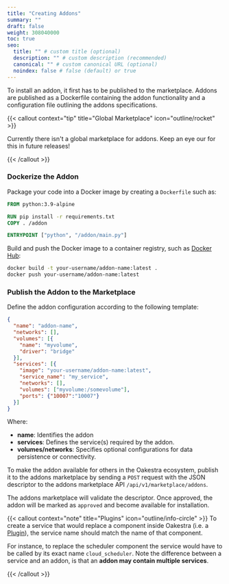 ```yaml
---
title: "Creating Addons"
summary: ""
draft: false
weight: 308040000
toc: true
seo:
  title: "" # custom title (optional)
  description: "" # custom description (recommended)
  canonical: "" # custom canonical URL (optional)
  noindex: false # false (default) or true
---
```


<span class="lead">
To install an addon, it first has to be published to the marketplace. Addons are published as a Dockerfile
containing the addon functionality and a configuration file outlining the addons specifications.
</span>

{{< callout context="tip" title="Global Marketplace" icon="outline/rocket" >}}

Currently there isn't a global marketplace for addons. Keep an eye our for this in future releases!

{{< /callout >}}


### Dockerize the Addon
Package your code into a Docker image by creating a `Dockerfile` such as:
```dockerfile
FROM python:3.9-alpine

RUN pip install -r requirements.txt
COPY . /addon

ENTRYPOINT ["python", "/addon/main.py"]
```

Build and push the Docker image to a container registry, such as [Docker Hub](https://hub.docker.com/):
```bash
docker build -t your-username/addon-name:latest .
docker push your-username/addon-name:latest
```

### Publish the Addon to the Marketplace
Define the addon configuration according to the following template:
```json
{
  "name": "addon-name",
  "networks": [],
  "volumes": [{
    "name": "myvolume",
    "driver": "bridge"
  }],
  "services": [{
    "image": "your-username/addon-name:latest",
    "service_name": "my_service",
    "networks": [],
    "volumes": ["myvolume:/somevolume"],
    "ports": {"10007":"10007"}
  }]
}
```
Where:
- **name**: Identifies the addon
- **services**: Defines the service(s) required by the addon.
- **volumes/networks**: Specifies optional configurations for data persistence or connectivity.


To make the addon available for others in the Oakestra ecosystem, publish it to the addons marketplace by sending a `POST` request with the JSON descriptor to the addons marketplace API `/api/v1/marketplace/addons`.

The addons marketplace will validate the descriptor. Once approved, the addon will be marked as `approved` and become available for installation.


{{< callout context="note" title="Plugins" icon="outline/info-circle" >}}
To create a service that would replace a component inside Oakestra (i.e. a [Plugin](../../../concepts/oakestra-extensions/addons)), the service name should match the name of that component. 

For instance, to replace the scheduler component the service would have to be called by its exact name `cloud_scheduler`.
Note the difference between a service and an addon, is that an **addon may contain multiple services**.

{{< /callout >}}
